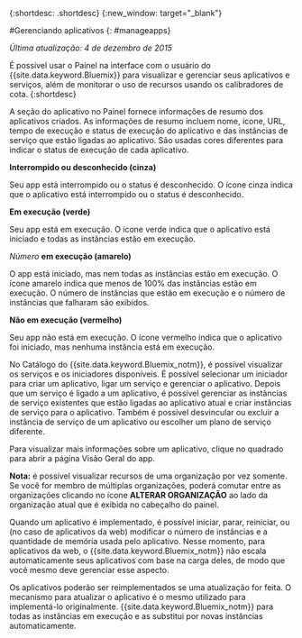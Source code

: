 {:shortdesc: .shortdesc}
{:new_window: target="_blank"}

#Gerenciando aplicativos
{: #manageapps}

*Última atualização: 4 de dezembro de 2015*

É possível usar o Painel na interface com o usuário do {{site.data.keyword.Bluemix}} para visualizar e gerenciar seus aplicativos e serviços, além de monitorar o uso de recursos usando os calibradores de cota.
{:shortdesc}

A seção do aplicativo no Painel fornece informações de resumo dos aplicativos criados. As informações de resumo incluem nome, ícone, URL, tempo de
execução e status de execução do aplicativo e das instâncias de serviço que estão ligadas
ao aplicativo. São usadas cores diferentes para indicar o status de execução de cada
aplicativo.

**Interrompido ou desconhecido (cinza)**

  Seu app está interrompido ou o status é desconhecido. O ícone cinza indica que o aplicativo está interrompido ou o status é desconhecido.

**Em execução (verde)**

  Seu app está em execução. O ícone verde indica que o aplicativo está iniciado e todas as instâncias estão em execução.

*Número* **em execução (amarelo)**

  O app está iniciado, mas nem todas as instâncias estão em execução. O ícone amarelo indica que menos de 100% das instâncias estão em execução. O número de instâncias que estão em execução e o número de instâncias que
falharam são exibidos.

**Não em execução (vermelho)**

  Seu app não está em execução. O ícone vermelho indica que o aplicativo foi iniciado, mas nenhuma instância está em execução.

No Catálogo do {{site.data.keyword.Bluemix_notm}}, é possível visualizar os serviços e os iniciadores disponíveis. É possível selecionar um iniciador
para criar um aplicativo, ligar um serviço e gerenciar o aplicativo. Depois que um serviço é ligado a um aplicativo, é possível gerenciar as
instâncias de serviço existentes que estão ligadas ao aplicativo atual e criar instâncias
de serviço para o aplicativo. Também é possível desvincular ou excluir a instância de
serviço de um aplicativo ou escolher um plano de serviço diferente.

Para visualizar
mais informações sobre um aplicativo, clique no quadrado para abrir a página Visão Geral do app.

**Nota:** é possível visualizar recursos de uma organização por vez somente. Se você for membro de múltiplas organizações, poderá comutar entre as organizações clicando no ícone
**ALTERAR ORGANIZAÇÃO** ao lado da organização atual que é exibida no cabeçalho do painel.

Quando
um aplicativo é implementado, é possível iniciar, parar, reiniciar, ou (no caso de aplicativos da web) modificar o
número de instâncias e a quantidade de memória usada pelo aplicativo. Nesse momento, para aplicativos da web, o
{{site.data.keyword.Bluemix_notm}} não escala
automaticamente seus aplicativos com base na carga deles, de modo que você mesmo deve
gerenciar esse aspecto.

Os aplicativos poderão ser
reimplementados se uma atualização for feita. O mecanismo para atualizar o aplicativo é o
mesmo utilizado para implementá-lo originalmente. {{site.data.keyword.Bluemix_notm}} para todas as instâncias em execução
e as substitui por novas instâncias automaticamente.
